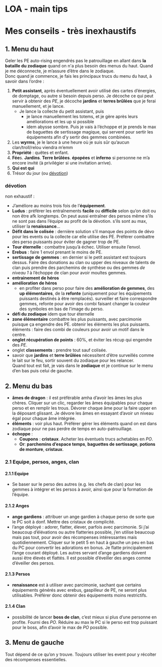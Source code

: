 <h1 id="loa---main-tips">LOA - main tips</h1>
<h1 id="mes-conseils---très-inexhaustifs">Mes conseils - très inexhaustifs</h1>
<h2 id="menu-du-haut">1. Menu du haut</h2>
<p>Geler les PE auto-rising engendrés pas le patrouillage en allant dans <strong>la bataille du zodiaque</strong> quand on n'a plus besoin des menus du haut. Quand je me déconnecte, je m’assure d’être dans le zodiaque.<br>
Donc quand je commence, je fais les principaux trucs du menu du haut, à savoir dans l’ordre :</p>
<ol>
<li><strong>Petit assistant</strong>, après éventuellement avoir utilisé des cartes d’énergies, de domptage, ou autre si besoin depuis perso. Je décoche ce qui peut servir à obtenir des <em>PE</em>, je décoche <strong>jardins</strong> et <strong>terres brûlées</strong> que je ferai manuellement, et je lance.
<ul>
<li>Je lance la collecte du petit assistant, puis
<ul>
<li>je lance manuellement les totems, et je gère après leurs améliorations et les up si possible</li>
<li>idem abysse sombre. Puis je vais à l’échoppe et je prends le max de baguettes de sertissage magique, qui servent pour sertir les équipements afin d’y sertir des gemmes combinées.</li>
</ul>
</li>
</ul>
</li>
<li>Les <strong>wyrms</strong>, je le lance à une heure où je suis sûr qu’aucun clan/troll/relou viendra m’emm</li>
<li><strong>Propriété</strong> : quêtes et enfant.</li>
<li><strong>Fée</strong>s. <strong>Jardins</strong>. <strong>Terre brûlées</strong>. <strong>épopées</strong> et <strong>inferno</strong> si personne ne m’a encore invité (à privilégier si une invitation arrive).</li>
<li><strong>Qui est qui</strong></li>
  <li>Trésor du jour (ou <a href="#devo">dévotion</a>)</li>
</ol>
<h3 id="devo">dévotion</h3>
<p>non exhaustif :</p>
<ul>
<li>J’améliore au moins trois fois de l’<strong>équipement</strong>.</li>
<li><strong>Ludus</strong> : préférer les entraînements <strong>facile</strong> ou <strong>difficile</strong> selon qu’on doit ou non être afk longtemps. On peut aussi entraîner des persos même s’ils ne sont pas dans l’équipe au profit de la dévotion. s’ils sont au max, utiliser la <strong>renaissance</strong>…</li>
<li><strong>Défit dans le colisée</strong> : dernière solution s’il manque des points de dévo pour les events ou la collecte car elle utilise des PE. Préférer combattre des perso puissants pour éviter de gagner trop de PE.</li>
<li><strong>Tour éternelle</strong> : combattre jusqu’à échec. Utiliser ensuite l’envol.</li>
<li><strong>Erebus</strong> : faire 1 envol prenant le moins de PE.</li>
<li><strong>sertissage de gemmes</strong> : en dernier si le petit assistant est toujours dessus. Faire des donations au clan ou upper des niveaux de talents de clan puis prendre des parchemins de synthèse ou des gemmes <em>de niveau 1</em> à l’échoppe de clan pour avoir moultes gemmes.</li>
<li><strong>entrainement de héros</strong></li>
<li><strong>amélioration de héros</strong>
<ul>
<li>en profiter dans perso pour faire des <strong>amélioration de gemmes</strong>, des <strong>up élémentaires</strong>, de la <strong>refonte</strong> (uniquement pour les équipements puissants destinés à être remplacés). surveiller et faire correspondre gemmes, refonte pour avoir des combi faisant changer la couleur des symboles en bas de l’image du perso.</li>
</ul>
</li>
<li><strong>défi du zodiaque</strong> idem que tour éternelle</li>
<li><strong>zone élémentaire</strong> combattre les plus puissants, avec parcimonie puisque ça engendre des PE. obtenir les éléments les plus puissants. éléments : faire des combi de couleurs pour avoir un motif dans le centre.</li>
<li><strong>onglet récupération de points</strong> : 60%, et éviter les récup qui engendre des <em>PE</em>.</li>
<li>onglet <strong>classements</strong> : prendre tout sauf colisée.</li>
<li>savoir que <strong>jardins</strong> et <strong>terre brûlées</strong> nécessitent d’être surveillés comme le lait sur le feu, sortir souvent du zodiaque pour les relancer.<br>
Quand tout est fait, je vais dans le <strong>zodiaque</strong> et je continue sur le menu d’en bas puis celui de gauche.</li>
</ul>
<h2 id="menu-du-bas">2. Menu du bas</h2>
<ul>
<li><strong>âmes de dragon</strong> : il est préférable amha d’avoir les âmes les plus chères. Cliquer sur un clic, regarder les âmes équipables pour chaque perso et en remplir les trous. Dévorer chaque âme pour la faire upper en la déposant glissant. Je dévore les âmes en essayant d’avoir un niveau égal pour chaque âme intégrée.</li>
<li><strong>éléments</strong> : voir plus haut. Préférer gérer les éléments quand on est dans zodiaque pour ne pas perdre de temps en auto-patrouillage.</li>
<li><strong>échoppe</strong> :
<ul>
<li><strong>Coupons</strong> : <strong>cristaux</strong>. Acheter les éventuels trucs achetables en <em>PO</em>.</li>
<li><strong>Or</strong>: <strong>parchemins d’espace temps</strong>, <strong>baguettes de sertissage</strong>, <strong>potions de monture</strong>, <strong>cristaux</strong>.</li>
</ul>
</li>
</ul>
<h3 id="equipe-persos-anges-clan">2.1 Equipe, persos, anges, clan</h3>
<h4 id="equipe">2.1.1 Equipe</h4>
<ul>
<li>Se baser sur le perso des autres (e.g. les chefs de clan) pour les  gemmes à intégrer et les persos à avoir, ainsi que pour la formation de l’équipe.</li>
</ul>
<h4 id="anges">2.1.2 Anges</h4>
<ul>
<li><strong>ange gardiens</strong> : attribuer un ange gardien à chaque perso de sorte que le PC soit à donf. Mettre des cristaux de complicité.</li>
<li>l’ange déployé : adorer, flatter, élever, parfois avec parcimonie. Si j’ai beaucoup d’élévations ou autre flatteries possible, j’en utilise beaucoup mais pas tout, pour avoir des récompenses intéressantes mais quotidiennement. Cliquer sur le petit 5 en haut à gauche un peu en bas du PC pour convertir les adorations en bonus. Je flatte principalement l’ange courant déployé. Les autres servant d’ange gardiens doivent aussi être élevés et flattés. Il est possible d’éveiller des anges comme d’éveiller des persos.</li>
</ul>
<h4 id="persos">2.1.3 Persos</h4>
<ul>
<li><strong>renaissance</strong> est à utiliser avec parcimonie, sachant que certains équipements générés avec erebus, gaspilleur de PE, ne seront plus utilisables. Préférer donc obtenir des équipements moins restrictifs.</li>
</ul>
<h4 id="clan">2.1.4 Clan</h4>
<ul>
<li>possibilité de lancer <strong>boss de clan</strong>, c’est mieux si plus d’une personne en profite. Fourni des <em>PO</em>. Réduire au max le PC si le perso est trop puissant pour le boss, afin d’avoir le max de <em>PO</em> possible.</li>
</ul>
<h2 id="menu-de-gauche">3. Menu de gauche</h2>
<p>Tout dépend de ce qu’on y trouve. Toujours utiliser les event pour y récolter des récompenses essentielles.</p>

